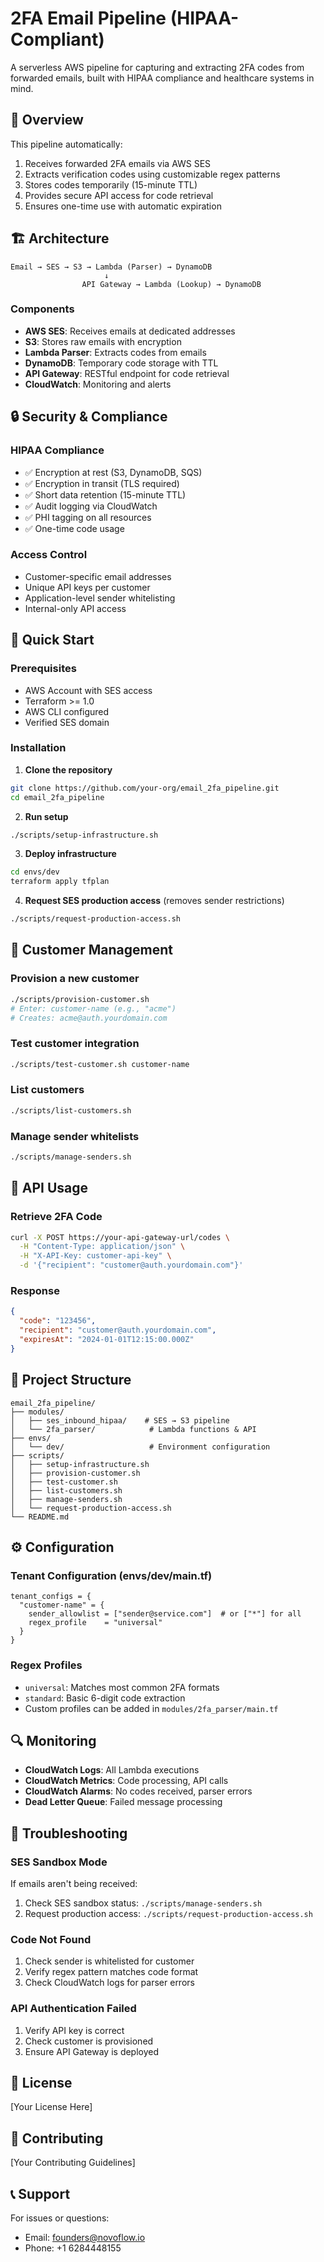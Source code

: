 # 2FA Email Pipeline (HIPAA-Compliant)

A serverless AWS pipeline for capturing and extracting 2FA codes from forwarded emails, built with HIPAA compliance and healthcare systems in mind.

## 🎯 Overview

This pipeline automatically:
1. Receives forwarded 2FA emails via AWS SES
2. Extracts verification codes using customizable regex patterns
3. Stores codes temporarily (15-minute TTL)
4. Provides secure API access for code retrieval
5. Ensures one-time use with automatic expiration

## 🏗️ Architecture

```
Email → SES → S3 → Lambda (Parser) → DynamoDB
                     ↓
                API Gateway → Lambda (Lookup) → DynamoDB
```

### Components
- **AWS SES**: Receives emails at dedicated addresses
- **S3**: Stores raw emails with encryption
- **Lambda Parser**: Extracts codes from emails
- **DynamoDB**: Temporary code storage with TTL
- **API Gateway**: RESTful endpoint for code retrieval
- **CloudWatch**: Monitoring and alerts

## 🔒 Security & Compliance

### HIPAA Compliance
- ✅ Encryption at rest (S3, DynamoDB, SQS)
- ✅ Encryption in transit (TLS required)
- ✅ Short data retention (15-minute TTL)
- ✅ Audit logging via CloudWatch
- ✅ PHI tagging on all resources
- ✅ One-time code usage

### Access Control
- Customer-specific email addresses
- Unique API keys per customer
- Application-level sender whitelisting
- Internal-only API access

## 🚀 Quick Start

### Prerequisites
- AWS Account with SES access
- Terraform >= 1.0
- AWS CLI configured
- Verified SES domain

### Installation

1. **Clone the repository**
```bash
git clone https://github.com/your-org/email_2fa_pipeline.git
cd email_2fa_pipeline
```

2. **Run setup**
```bash
./scripts/setup-infrastructure.sh
```

3. **Deploy infrastructure**
```bash
cd envs/dev
terraform apply tfplan
```

4. **Request SES production access** (removes sender restrictions)
```bash
./scripts/request-production-access.sh
```

## 📧 Customer Management

### Provision a new customer
```bash
./scripts/provision-customer.sh
# Enter: customer-name (e.g., "acme")
# Creates: acme@auth.yourdomain.com
```

### Test customer integration
```bash
./scripts/test-customer.sh customer-name
```

### List customers
```bash
./scripts/list-customers.sh
```

### Manage sender whitelists
```bash
./scripts/manage-senders.sh
```

## 🔌 API Usage

### Retrieve 2FA Code
```bash
curl -X POST https://your-api-gateway-url/codes \
  -H "Content-Type: application/json" \
  -H "X-API-Key: customer-api-key" \
  -d '{"recipient": "customer@auth.yourdomain.com"}'
```

### Response
```json
{
  "code": "123456",
  "recipient": "customer@auth.yourdomain.com",
  "expiresAt": "2024-01-01T12:15:00.000Z"
}
```

## 📁 Project Structure

```
email_2fa_pipeline/
├── modules/
│   ├── ses_inbound_hipaa/    # SES → S3 pipeline
│   └── 2fa_parser/            # Lambda functions & API
├── envs/
│   └── dev/                   # Environment configuration
├── scripts/
│   ├── setup-infrastructure.sh
│   ├── provision-customer.sh
│   ├── test-customer.sh
│   ├── list-customers.sh
│   ├── manage-senders.sh
│   └── request-production-access.sh
└── README.md
```

## ⚙️ Configuration

### Tenant Configuration (envs/dev/main.tf)
```hcl
tenant_configs = {
  "customer-name" = {
    sender_allowlist = ["sender@service.com"]  # or ["*"] for all
    regex_profile    = "universal"
  }
}
```

### Regex Profiles
- `universal`: Matches most common 2FA formats
- `standard`: Basic 6-digit code extraction
- Custom profiles can be added in `modules/2fa_parser/main.tf`

## 🔍 Monitoring

- **CloudWatch Logs**: All Lambda executions
- **CloudWatch Metrics**: Code processing, API calls
- **CloudWatch Alarms**: No codes received, parser errors
- **Dead Letter Queue**: Failed message processing

## 🚨 Troubleshooting

### SES Sandbox Mode
If emails aren't being received:
1. Check SES sandbox status: `./scripts/manage-senders.sh`
2. Request production access: `./scripts/request-production-access.sh`

### Code Not Found
1. Check sender is whitelisted for customer
2. Verify regex pattern matches code format
3. Check CloudWatch logs for parser errors

### API Authentication Failed
1. Verify API key is correct
2. Check customer is provisioned
3. Ensure API Gateway is deployed

## 📝 License

[Your License Here]

## 🤝 Contributing

[Your Contributing Guidelines]

## 📞 Support

For issues or questions:
- Email: founders@novoflow.io
- Phone: +1 6284448155